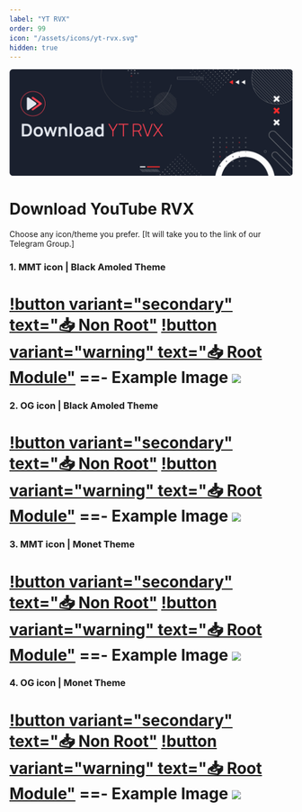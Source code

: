 ```yaml
---
label: "YT RVX"
order: 99
icon: "/assets/icons/yt-rvx.svg"
hidden: true
---
```


![](/assets/cover/download-yt-rvx-cover.png)

# Download YouTube RVX

Choose any icon/theme you prefer. [It will take you to the link of our Telegram Group.]

### 1. MMT icon | Black Amoled Theme
[!button variant="secondary" text="📥 Non Root"](https://t.me/ReVancedBuildMMT/122764) [!button variant="warning" text="📥 Root Module"](https://github.com/kazimmt/RVX-MMT-module/releases/download/11-08/RVX-BLACK-MMT.zip)
==- Example Image
![](https://raw.githubusercontent.com/kazimmt/RVX-Features/website/assets/icon-difference/mmt-black.jpg)
===

### 2. OG icon | Black Amoled Theme
[!button variant="secondary" text="📥 Non Root"](https://t.me/ReVancedBuildMMT/122768) [!button variant="warning" text="📥 Root Module"](https://github.com/kazimmt/RVX-MMT-module/releases/download/11-08/RVX-BLACK-OG.zip)
==- Example Image
![](https://raw.githubusercontent.com/kazimmt/RVX-Features/website/assets/icon-difference/og-black.jpg)
===

### 3. MMT icon | Monet Theme
[!button variant="secondary" text="📥 Non Root"](https://t.me/ReVancedBuildMMT/122772) [!button variant="warning" text="📥 Root Module"](https://github.com/kazimmt/RVX-MMT-module/releases/download/11-08/RVX-MONET-MMT.zip)
==- Example Image
![](https://raw.githubusercontent.com/kazimmt/RVX-Features/website/assets/icon-difference/mmt-monet.jpg)
===

### 4. OG icon | Monet Theme
[!button variant="secondary" text="📥 Non Root"](https://t.me/ReVancedBuildMMT/122776) [!button variant="warning" text="📥 Root Module"](https://github.com/kazimmt/RVX-MMT-module/releases/download/11-08/RVX-MONET-OG.zip)
==- Example Image
![](https://raw.githubusercontent.com/kazimmt/RVX-Features/website/assets/icon-difference/og-monet.jpg)
===
